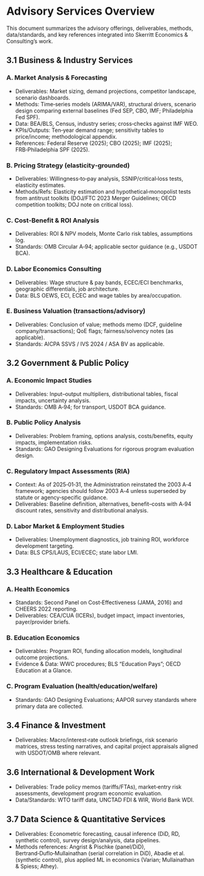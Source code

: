 # Advisory Services Overview

This document summarizes the advisory offerings, deliverables, methods, data/standards, and key references integrated into Skerritt Economics & Consulting’s work.

## 3.1 Business & Industry Services

### A. Market Analysis & Forecasting
- Deliverables: Market sizing, demand projections, competitor landscape, scenario dashboards.
- Methods: Time‑series models (ARIMA/VAR), structural drivers, scenario design comparing external baselines (Fed SEP, CBO, IMF; Philadelphia Fed SPF).
- Data: BEA/BLS, Census, industry series; cross‑checks against IMF WEO.
- KPIs/Outputs: Ten‑year demand range; sensitivity tables to price/income; methodological appendix.
- References: Federal Reserve (2025); CBO (2025); IMF (2025); FRB‑Philadelphia SPF (2025).

### B. Pricing Strategy (elasticity‑grounded)
- Deliverables: Willingness‑to‑pay analysis, SSNIP/critical‑loss tests, elasticity estimates.
- Methods/Refs: Elasticity estimation and hypothetical‑monopolist tests from antitrust toolkits (DOJ/FTC 2023 Merger Guidelines; OECD competition toolkits; DOJ note on critical loss).

### C. Cost‑Benefit & ROI Analysis
- Deliverables: ROI & NPV models, Monte Carlo risk tables, assumptions log.
- Standards: OMB Circular A‑94; applicable sector guidance (e.g., USDOT BCA).

### D. Labor Economics Consulting
- Deliverables: Wage structure & pay bands, ECEC/ECI benchmarks, geographic differentials, job architecture.
- Data: BLS OEWS, ECI, ECEC and wage tables by area/occupation.

### E. Business Valuation (transactions/advisory)
- Deliverables: Conclusion of value; methods memo (DCF, guideline company/transactions); QoE flags; fairness/solvency notes (as applicable).
- Standards: AICPA SSVS / IVS 2024 / ASA BV as applicable.

## 3.2 Government & Public Policy

### A. Economic Impact Studies
- Deliverables: Input–output multipliers, distributional tables, fiscal impacts, uncertainty analysis.
- Standards: OMB A‑94; for transport, USDOT BCA guidance.

### B. Public Policy Analysis
- Deliverables: Problem framing, options analysis, costs/benefits, equity impacts, implementation risks.
- Standards: GAO Designing Evaluations for rigorous program evaluation design.

### C. Regulatory Impact Assessments (RIA)
- Context: As of 2025‑01‑31, the Administration reinstated the 2003 A‑4 framework; agencies should follow 2003 A‑4 unless superseded by statute or agency‑specific guidance.
- Deliverables: Baseline definition, alternatives, benefit–costs with A‑94 discount rates, sensitivity and distributional analysis.

### D. Labor Market & Employment Studies
- Deliverables: Unemployment diagnostics, job training ROI, workforce development targeting.
- Data: BLS CPS/LAUS, ECI/ECEC; state labor LMI.

## 3.3 Healthcare & Education

### A. Health Economics
- Standards: Second Panel on Cost‑Effectiveness (JAMA, 2016) and CHEERS 2022 reporting.
- Deliverables: CEA/CUA (ICERs), budget impact, impact inventories, payer/provider briefs.

### B. Education Economics
- Deliverables: Program ROI, funding allocation models, longitudinal outcome projections.
- Evidence & Data: WWC procedures; BLS “Education Pays”; OECD Education at a Glance.

### C. Program Evaluation (health/education/welfare)
- Standards: GAO Designing Evaluations; AAPOR survey standards where primary data are collected.

## 3.4 Finance & Investment
- Deliverables: Macro/interest‑rate outlook briefings, risk scenario matrices, stress testing narratives, and capital project appraisals aligned with USDOT/OMB where relevant.

## 3.6 International & Development Work
- Deliverables: Trade policy memos (tariffs/FTAs), market‑entry risk assessments, development program economic evaluation.
- Data/Standards: WTO tariff data, UNCTAD FDI & WIR, World Bank WDI.

## 3.7 Data Science & Quantitative Services
- Deliverables: Econometric forecasting, causal inference (DiD, RD, synthetic control), survey design/analysis, data pipelines.
- Methods references: Angrist & Pischke (panel/DiD), Bertrand‑Duflo‑Mullainathan (serial correlation in DiD), Abadie et al. (synthetic control), plus applied ML in economics (Varian; Mullainathan & Spiess; Athey).

